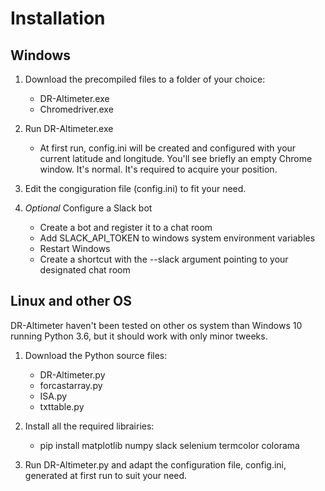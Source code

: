 # Installation

## Windows 

1. Download the precompiled files to a folder of your choice:
   - DR-Altimeter.exe
   - Chromedriver.exe
   
2. Run DR-Altimeter.exe
   - At first run, config.ini will be created and configured with your current latitude and longitude. You'll see briefly an empty Chrome window. It's normal. It's required to acquire your position.
   
3. Edit the congiguration file (config.ini) to fit your need.

4. _Optional_ Configure a Slack bot
   - Create a bot and register it to a chat room
   - Add SLACK_API_TOKEN to windows system environment variables
   - Restart Windows
   - Create a shortcut with the --slack argument pointing to your designated chat room

## Linux and other OS

DR-Altimeter haven't been tested on other os system than Windows 10 running Python 3.6, but it should work with only minor tweeks.

1. Download the Python source files:
   - DR-Altimeter.py
   - forcastarray.py
   - ISA.py
   - txttable.py
   
2. Install all the required librairies:
   - pip install matplotlib numpy slack selenium termcolor colorama

3. Run DR-Altimeter.py and adapt the configuration file, config.ini, generated at first run to suit your need.
